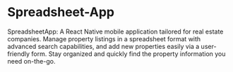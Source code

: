 # Spreadsheet-App

SpreadsheetApp: A React Native mobile application tailored for real estate companies. Manage property listings in a spreadsheet format with advanced search capabilities, and add new properties easily via a user-friendly form. Stay organized and quickly find the property information you need on-the-go.
